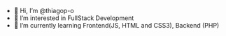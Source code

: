 - 👋 Hi, I’m @thiagop-o
- 👀 I’m interested in FullStack Development
- 🌱 I’m currently learning Frontend(JS, HTML and CSS3), Backend (PHP)

<!---
thiagop-o/thiagop-o is a ✨ special ✨ repository because its `README.md` (this file) appears on your GitHub profile.
You can click the Preview link to take a look at your changes.
--->
